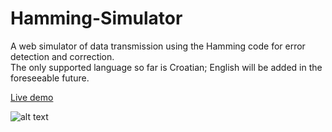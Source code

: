 # Hamming-Simulator
A web simulator of data transmission using the Hamming code for error detection and correction. <br>
The only supported language so far is Croatian; English will be added in the foreseeable future.

[Live demo](https://ferko.fer.hr/diglog-demo/hammingov-kod/hamming/index.html)

![alt text](https://i.imgur.com/WC30Bpo.png)

